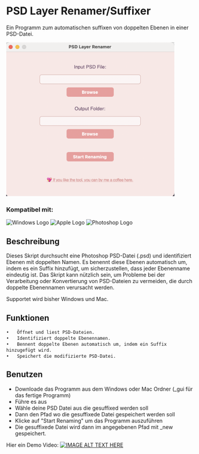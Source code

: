 # PSD Layer Renamer/Suffixer

Ein Programm zum automatischen suffixen von doppelten Ebenen in einer PSD-Datei.

<img src="./psdLayerRenamer.png" alt="Windows Logo" width="450">


### Kompatibel mit:

<img src="https://upload.wikimedia.org/wikipedia/commons/thumb/0/0a/Unofficial_Windows_logo_variant_-_2002%E2%80%932012_%28Multicolored%29.svg/2321px-Unofficial_Windows_logo_variant_-_2002%E2%80%932012_%28Multicolored%29.svg.png" alt="Windows Logo" width="40" height="40">
<img src="https://cdn-icons-png.flaticon.com/512/0/747.png" alt="Apple Logo" width="40" height="40">
<img src="https://upload.wikimedia.org/wikipedia/commons/thumb/a/af/Adobe_Photoshop_CC_icon.svg/1051px-Adobe_Photoshop_CC_icon.svg.png" alt="Photoshop Logo" width="40" height="40">

## Beschreibung

Dieses Skript durchsucht eine Photoshop PSD-Datei (.psd) und identifiziert Ebenen mit doppelten Namen. Es benennt diese Ebenen automatisch um, indem es ein Suffix hinzufügt, um sicherzustellen, dass jeder Ebenenname eindeutig ist. Das Skript kann nützlich sein, um Probleme bei der Verarbeitung oder Konvertierung von PSD-Dateien zu vermeiden, die durch doppelte Ebenennamen verursacht werden.

Supportet wird bisher Windows und Mac.

## Funktionen

	•	Öffnet und liest PSD-Dateien.
	•	Identifiziert doppelte Ebenennamen.
	•	Bennent doppelte Ebenen automatisch um, indem ein Suffix hinzugefügt wird.
	•	Speichert die modifizierte PSD-Datei.


## Benutzen
- Downloade das Programm aus dem Windows oder Mac Ordner (_gui für das fertige Programm)
- Führe es aus
- Wähle deine PSD Datei aus die gesuffixed werden soll
- Dann den Pfad wo die gesuffixede Datei gespeichert werden soll
- Klicke auf "Start Renaming" um das Programm auszuführen
- Die gesuffixede Datei wird dann im angegebenen Pfad mit _new gespeichert.
 

Hier ein Demo Video:
[![IMAGE ALT TEXT HERE](https://img.youtube.com/vi/UpuS3n-3grg/0.jpg)](https://www.youtube.com/watch?v=UpuS3n-3grg)
 